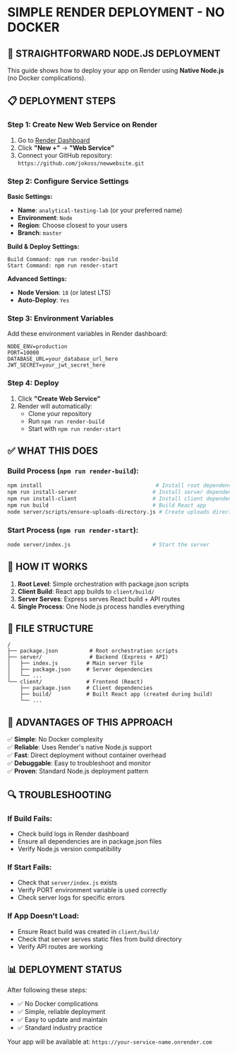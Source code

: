 # SIMPLE RENDER DEPLOYMENT - NO DOCKER

## 🎯 STRAIGHTFORWARD NODE.JS DEPLOYMENT

This guide shows how to deploy your app on Render using **Native Node.js** (no Docker complications).

## 📋 DEPLOYMENT STEPS

### **Step 1: Create New Web Service on Render**

1. Go to [Render Dashboard](https://dashboard.render.com/)
2. Click **"New +"** → **"Web Service"**
3. Connect your GitHub repository: `https://github.com/jokoss/newwebsite.git`

### **Step 2: Configure Service Settings**

**Basic Settings:**
- **Name**: `analytical-testing-lab` (or your preferred name)
- **Environment**: `Node`
- **Region**: Choose closest to your users
- **Branch**: `master`

**Build & Deploy Settings:**
```
Build Command: npm run render-build
Start Command: npm run render-start
```

**Advanced Settings:**
- **Node Version**: `18` (or latest LTS)
- **Auto-Deploy**: `Yes`

### **Step 3: Environment Variables**

Add these environment variables in Render dashboard:

```
NODE_ENV=production
PORT=10000
DATABASE_URL=your_database_url_here
JWT_SECRET=your_jwt_secret_here
```

### **Step 4: Deploy**

1. Click **"Create Web Service"**
2. Render will automatically:
   - Clone your repository
   - Run `npm run render-build`
   - Start with `npm run render-start`

## ✅ WHAT THIS DOES

### **Build Process (`npm run render-build`):**
```bash
npm install                                    # Install root dependencies
npm run install-server                        # Install server dependencies  
npm run install-client                        # Install client dependencies
npm run build                                 # Build React app
node server/scripts/ensure-uploads-directory.js # Create uploads directory
```

### **Start Process (`npm run render-start`):**
```bash
node server/index.js                          # Start the server
```

## 🔧 HOW IT WORKS

1. **Root Level**: Simple orchestration with package.json scripts
2. **Client Build**: React app builds to `client/build/`
3. **Server Serves**: Express serves React build + API routes
4. **Single Process**: One Node.js process handles everything

## 📁 FILE STRUCTURE
```
/
├── package.json          # Root orchestration scripts
├── server/               # Backend (Express + API)
│   ├── index.js         # Main server file
│   ├── package.json     # Server dependencies
│   └── ...
└── client/              # Frontend (React)
    ├── package.json     # Client dependencies
    ├── build/           # Built React app (created during build)
    └── ...
```

## 🚀 ADVANTAGES OF THIS APPROACH

✅ **Simple**: No Docker complexity  
✅ **Reliable**: Uses Render's native Node.js support  
✅ **Fast**: Direct deployment without container overhead  
✅ **Debuggable**: Easy to troubleshoot and monitor  
✅ **Proven**: Standard Node.js deployment pattern  

## 🔍 TROUBLESHOOTING

### **If Build Fails:**
- Check build logs in Render dashboard
- Ensure all dependencies are in package.json files
- Verify Node.js version compatibility

### **If Start Fails:**
- Check that `server/index.js` exists
- Verify PORT environment variable is used correctly
- Check server logs for specific errors

### **If App Doesn't Load:**
- Ensure React build was created in `client/build/`
- Check that server serves static files from build directory
- Verify API routes are working

## 📊 DEPLOYMENT STATUS

After following these steps:
- ✅ No Docker complications
- ✅ Simple, reliable deployment
- ✅ Easy to update and maintain
- ✅ Standard industry practice

Your app will be available at: `https://your-service-name.onrender.com`
